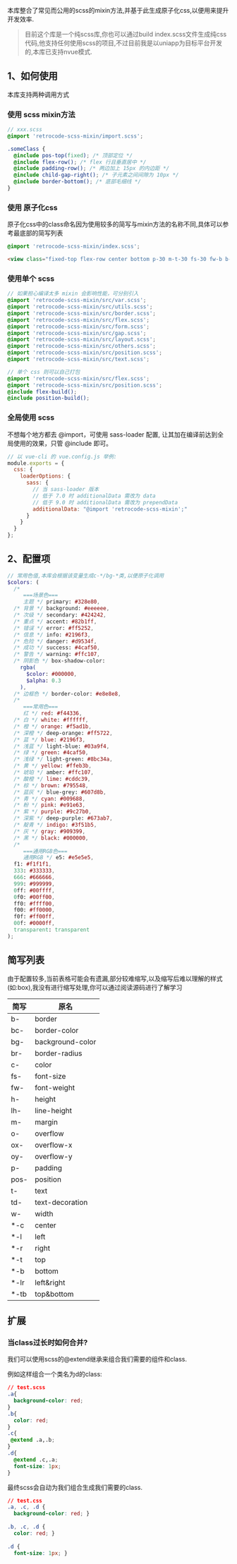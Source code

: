 本库整合了常见而公用的scss的mixin方法,并基于此生成原子化css,以便用来提升开发效率.

> 目前这个库是一个纯scss库,你也可以通过build index.scss文件生成纯css代码,他支持任何使用scss的项目,不过目前我是以uniapp为目标平台开发的,本库已支持nvue模式.

## 1、如何使用

本库支持两种调用方式

### 使用 scss mixin方法

```scss
// xxx.scss
@import 'retrocode-scss-mixin/import.scss';

.someClass {
  @include pos-top(fixed); /* 顶部定位 */
  @include flex-row(); /* flex 行且垂直居中 */
  @include padding-row(); /* 两边加上 15px 的内边距 */
  @include child-gap-right(); /* 子元素之间间隙为 10px */
  @include border-bottom(); /* 底部毛细线 */
}
```

### 使用 原子化css

原子化css中的class命名因为使用较多的简写与mixin方法的名称不同,具体可以参考最底部的简写列表

```scss
@import 'retrocode-scss-mixin/index.scss';
```

```html
<view class="fixed-top flex-row center bottom p-30 m-t-30 fs-30 fw-b b-b b-w-2 br-30"><view class="grow"></view></view>
```

### 使用单个 scss

```scss
// 如果担心编译太多 mixin 会影响性能，可分别引入
@import 'retrocode-scss-mixin/src/var.scss';
@import 'retrocode-scss-mixin/src/utils.scss';
@import 'retrocode-scss-mixin/src/border.scss';
@import 'retrocode-scss-mixin/src/flex.scss';
@import 'retrocode-scss-mixin/src/form.scss';
@import 'retrocode-scss-mixin/src/gap.scss';
@import 'retrocode-scss-mixin/src/layout.scss';
@import 'retrocode-scss-mixin/src/others.scss';
@import 'retrocode-scss-mixin/src/position.scss';
@import 'retrocode-scss-mixin/src/text.scss';

// 单个 css 则可以自己打包
@import 'retrocode-scss-mixin/src/flex.scss';
@import 'retrocode-scss-mixin/src/position.scss';
@include flex-build();
@include position-build();
```

### 全局使用 scss

不想每个地方都去 @import，可使用 sass-loader 配置,
让其加在编译前达到全局使用的效果，只管 @include 即可。

```js
// 以 vue-cli 的 vue.config.js 举例:
module.exports = {
  css: {
    loaderOptions: {
      sass: {
        // 当 sass-loader 版本
        // 低于 7.0 时 additionalData 需改为 data
        // 低于 9.0 时 additionalData 需改为 prependData
        additionalData: "@import 'retrocode-scss-mixin';"
      }
    }
  }
};
```

## 2、配置项

```scss
// 常用色值,本库会根据该变量生成c-*/bg-*类,以便原子化调用
$colors: (
  /* 
     ===场景色===
     主题 */ primary: #328e80,
  /* 背景 */ background: #eeeeee,
  /* 次级 */ secondary: #424242,
  /* 重点 */ accent: #82b1ff,
  /* 错误 */ error: #ff5252,
  /* 信息 */ info: #2196f3,
  /* 危险 */ danger: #d9534f,
  /* 成功 */ success: #4caf50,
  /* 警告 */ warning: #ffc107,
  /* 阴影色 */ box-shadow-color:
    rgba(
      $color: #000000,
      $alpha: 0.3
    ),
  /* 边框色 */ border-color: #e8e8e8,
  /* 
     ===常用色===
     红 */ red: #f44336,
  /* 白 */ white: #ffffff,
  /* 橙 */ orange: #f5ad1b,
  /* 深橙 */ deep-orange: #ff5722,
  /* 蓝 */ blue: #2196f3,
  /* 浅蓝 */ light-blue: #03a9f4,
  /* 绿 */ green: #4caf50,
  /* 浅绿 */ light-green: #8bc34a,
  /* 黄 */ yellow: #ffeb3b,
  /* 琥珀 */ amber: #ffc107,
  /* 酸橙 */ lime: #cddc39,
  /* 棕 */ brown: #795548,
  /* 蓝灰 */ blue-grey: #607d8b,
  /* 青 */ cyan: #009688,
  /* 粉 */ pink: #e91e63,
  /* 紫 */ purple: #9c27b0,
  /* 深紫 */ deep-purple: #673ab7,
  /* 靛青 */ indigo: #3f51b5,
  /* 灰 */ gray: #909399,
  /* 黑 */ black: #000000,
  /* 
     ===通用RGB色===
     通用RGB */ e5: #e5e5e5,
  f1: #f1f1f1,
  333: #333333,
  666: #666666,
  999: #999999,
  0ff: #00ffff,
  0f0: #00ff00,
  ff0: #ffff00,
  f00: #ff0000,
  f0f: #ff00ff,
  00f: #0000ff,
  transparent: transparent
);
```

## 简写列表

由于配置较多,当前表格可能会有遗漏,部分较难缩写,以及缩写后难以理解的样式(如:box),我没有进行缩写处理,你可以通过阅读源码进行了解学习

| 简写 | 原名             |
| ---- | ---------------- |
| b-   | border           |
| bc-  | border-color     |
| bg-  | background-color |
| br-  | border-radius    |
| c-   | color            |
| fs-  | font-size        |
| fw-  | font-weight      |
| h-   | height           |
| lh-  | line-height      |
| m-   | margin           |
| o-   | overflow         |
| ox-  | overflow-x       |
| oy-  | overflow-y       |
| p-   | padding          |
| pos- | position         |
| t-   | text             |
| td-  | text-decoration  |
| w-   | width            |
| *-c  | center           |
| *-l  | left             |
| *-r  | right            |
| *-t  | top              |
| *-b  | bottom           |
| *-lr | left&right       |
| *-tb | top&bottom       |

## 扩展

### 当class过长时如何合并?

我们可以使用scss的@extend继承来组合我们需要的组件和class.

例如这样组合一个类名为d的class:

```css
// test.scss
.a{
  background-color: red;
}
.b{
  color: red;
}
.c{
 @extend .a,.b;
}
.d{
  @extend .c,.a;
  font-size: 1px;
}
```

最终scss会自动为我们组合生成我们需要的class.

```css
// test.css
.a, .c, .d {
  background-color: red; }
  
.b, .c, .d {
  color: red; }
  
.d {
  font-size: 1px; }
```